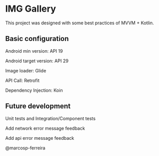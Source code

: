 # IMG Gallery

This project was designed with some best practices of MVVM + Kotlin.

## Basic configuration

Android min version: API 19

Android target version: API 29

Image loader: Glide

API Call: Retrofit

Dependency Injection: Koin

## Future development

Unit tests and Integration/Component tests

Add network error message feedback

Add api error message feedback

@marcosp-ferreira
